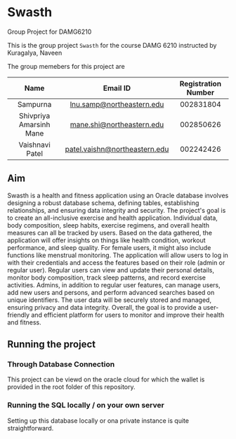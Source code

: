 # Swasth
Group Project for DAMG6210

This is the group project `Swasth` for the course DAMG 6210 instructed by Kuragalya, Naveen

The group memebers for this project are

|           Name            |             Email ID              |   Registration Number     |
|:-------------------------:|:---------------------------------:|:-------------------------:|
| Sampurna                  | lnu.samp@northeastern.edu         | 002831804                 |
| Shivpriya Amarsinh Mane   | mane.shi@northeastern.edu         | 002850626                 |
| Vaishnavi Patel           | patel.vaishn@northeastern.edu     | 002242426                 |





## Aim

Swasth is a health and fitness application using an Oracle database involves designing a robust database schema, defining tables, establishing relationships, and ensuring data integrity and security. The project's goal is to create an all-inclusive exercise and health application. Individual data, body composition, sleep habits, exercise regimens, and overall health measures can all be tracked by users. Based on the data gathered, the application will offer insights on things like health condition, workout performance, and sleep quality. For female users, it might also include functions like menstrual monitoring. The application will allow users to log in with their credentials and access the features based on their role (admin or regular user). Regular users can view and update their personal details, monitor body composition, track sleep patterns, and record exercise activities. Admins, in addition to regular user features, can manage users, add new users and persons, and perform advanced searches based on unique identifiers. The user data will be securely stored and managed, ensuring privacy and data integrity. Overall, the goal is to provide a user-friendly and efficient platform for users to monitor and improve their health and fitness.



## Running the project

### Through Database Connection
This project can be viewd on the oracle cloud for which the wallet is provided in the root folder of this repository. 

### Running the SQL locally / on your own server
Setting up this database locally or ona private instance is quite straightforward. 